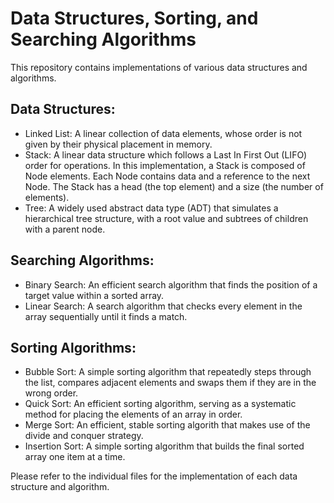 # Data Structures, Sorting, and Searching Algorithms

This repository contains implementations of various data structures and algorithms.

## Data Structures:

* Linked List: A linear collection of data elements, whose order is not given by their physical placement in memory.
* Stack: A linear data structure which follows a Last In First Out (LIFO) order for operations. In this implementation, a Stack is composed of Node elements. Each Node contains data and a reference to the next Node. The Stack has a head (the top element) and a size (the number of elements).
* Tree: A widely used abstract data type (ADT) that simulates a hierarchical tree structure, with a root value and subtrees of children with a parent node.

## Searching Algorithms:

* Binary Search: An efficient search algorithm that finds the position of a target value within a sorted array.
* Linear Search: A search algorithm that checks every element in the array sequentially until it finds a match.

## Sorting Algorithms:

* Bubble Sort: A simple sorting algorithm that repeatedly steps through the list, compares adjacent elements and swaps them if they are in the wrong order.
* Quick Sort: An efficient sorting algorithm, serving as a systematic method for placing the elements of an array in order.
* Merge Sort: An efficient, stable sorting algorith that makes use of the divide and conquer strategy.
* Insertion Sort: A simple sorting algorithm that builds the final sorted array one item at a time.


Please refer to the individual files for the implementation of each data structure and algorithm.